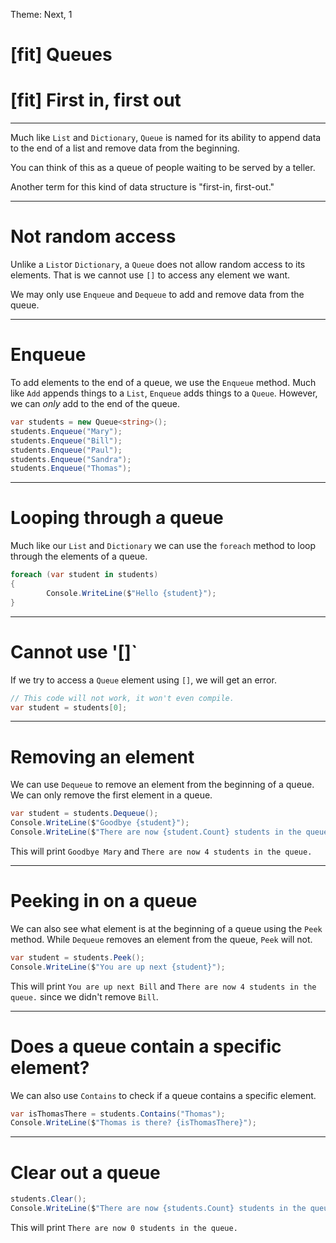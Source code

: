 Theme: Next, 1

# [fit] Queues

# [fit] First in, first out

---

Much like `List` and `Dictionary`, `Queue` is named for its ability to append data to the end of a list and remove data from the beginning.

You can think of this as a queue of people waiting to be served by a teller.

Another term for this kind of data structure is "first-in, first-out."

---

# Not random access

Unlike a `List`or `Dictionary`, a `Queue` does not allow random access to its elements. That is we cannot use `[]` to access any element we want.

We may only use `Enqueue` and `Dequeue` to add and remove data from the queue.

---

# Enqueue

To add elements to the end of a queue, we use the `Enqueue` method. Much like `Add` appends things to a `List`, `Enqueue` adds things to a `Queue`. However, we can _only_ add to the end of the queue.

```csharp
var students = new Queue<string>();
students.Enqueue("Mary");
students.Enqueue("Bill");
students.Enqueue("Paul");
students.Enqueue("Sandra");
students.Enqueue("Thomas");
```

---

# Looping through a queue

Much like our `List` and `Dictionary` we can use the `foreach` method to loop through the elements of a queue.

```csharp
foreach (var student in students)
{
		Console.WriteLine($"Hello {student}");
}
```

---

# Cannot use '[]`

If we try to access a `Queue` element using `[]`, we will get an error.

```csharp
// This code will not work, it won't even compile.
var student = students[0];
```

---

# Removing an element

We can use `Dequeue` to remove an element from the beginning of a queue. We can only remove the first element in a queue.

```csharp
var student = students.Dequeue();
Console.WriteLine($"Goodbye {student}");
Console.WriteLine($"There are now {student.Count} students in the queue.");
```

This will print `Goodbye Mary` and `There are now 4 students in the queue.`

---

# Peeking in on a queue

We can also see what element is at the beginning of a queue using the `Peek` method. While `Dequeue` removes an element from the queue, `Peek` will not.

```csharp
var student = students.Peek();
Console.WriteLine($"You are up next {student}");
```

This will print `You are up next Bill` and `There are now 4 students in the queue.` since we didn't remove `Bill`.

---

# Does a queue contain a specific element?

We can also use `Contains` to check if a queue contains a specific element.

```csharp
var isThomasThere = students.Contains("Thomas");
Console.WriteLine($"Thomas is there? {isThomasThere}");
```

---

# Clear out a queue

```csharp
students.Clear();
Console.WriteLine($"There are now {students.Count} students in the queue.");
```

This will print `There are now 0 students in the queue.`
